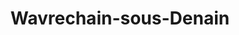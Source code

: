 ---
title: Wavrechain-sous-Denain
url: /wavrechain-sous-denain/
latitude: 50.329
longitude: 3.412
---